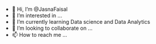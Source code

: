 - 👋 Hi, I’m @JasnaFaisal
- 👀 I’m interested in ...
- 🌱 I’m currently learning Data science and Data Analytics
- 💞️ I’m looking to collaborate on ...
- 📫 How to reach me ...

<!---
JasnaFaisal/JasnaFaisal is a ✨ special ✨ repository because its `README.md` (this file) appears on your GitHub profile.
You can click the Preview link to take a look at your changes.
--->
